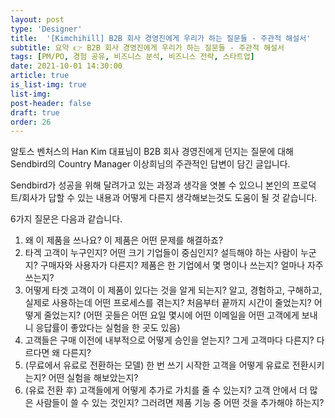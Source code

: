 ```yaml
---
layout: post
type: 'Designer'
title:  '[Kimchihill] B2B 회사 경영진에게 우리가 하는 질문들 - 주관적 해설서'
subtitle: 요약 👉 B2B 회사 경영진에게 우리가 하는 질문들 - 주관적 해설서
tags: [PM/PO, 경험 공유, 비즈니스 분석, 비즈니스 전략, 스타트업]
date: 2021-10-01 14:30:00
article: true
is_list-img: true
list-img: 
post-header: false
draft: true
order: 26
---
```


알토스 벤처스의 Han Kim 대표님이 B2B 회사 경영진에게 던지는 질문에 대해 Sendbird의 Country Manager 이상희님의 주관적인 답변이 담긴 글입니다.

Sendbird가 성공을 위해 달려가고 있는 과정과 생각을 엿볼 수 있으니 본인의 프로덕트/회사가 답할 수 있는 내용과 어떻게 다른지 생각해보는것도 도움이 될 것 같습니다.

6가지 질문은 다음과 같습니다.
1. 왜 이 제품을 쓰나요? 이 제품은 어떤 문제를 해결하죠?
2. 타겍 고객이 누구인지? 어떤 크기 기업들이 중심인지? 설득해야 하는 사람이 누군지? 구매자와 사용자가 다른지? 제품은 한 기업에서 몇 명이나 쓰는지? 얼마나 자주 쓰는지?
3. 어떻게 타겟 고객이 이 제품이 있다는 것을 알게 되는지? 알고, 경험하고, 구해하고, 실제로 사용하는데 어떤 프로세스를 겪는지? 처음부터 끝까지 시간이 줄었는지? 어떻게 줄었는지? (어떤 곳들은 어떤 요일 몇시에 어떤 이메일을 어떤 고객에게 보내니 응답률이 좋았다는 실험을 한 곳도 있음)
4. 고객들은 구매 이전에 내부적으로 어떻게 승인을 얻는지? 그게 고객마다 다른지? 다르다면 왜 다른지?
5. (무료에서 유료로 전환하는 모델) 한 번 쓰기 시작한 고객을 어떻게 유료로 전환시키는지? 어떤 실험을 해보았는지?
6. (유료 전환 후) 고객들에게 어떻게 추가로 가치를 줄 수 있는지? 고객 안에서 더 많은 사람들이 쓸 수 있는 것인지? 그러려면 제품 기능 중 어떤 것을 추가해야 하는지?
